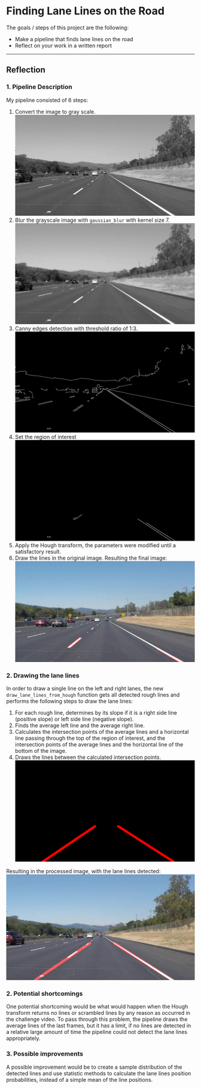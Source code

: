 # **Finding Lane Lines on the Road**

The goals / steps of this project are the following:
* Make a pipeline that finds lane lines on the road
* Reflect on your work in a written report


[//]: # (Image References)

[image1]: ./test_images_output/gray.jpg "Grayscale"
[image2]: ./test_images_output/blur.jpg "Gaussian Smoothing"
[image3]: ./test_images_output/canny_edges.jpg "Canny Edges"
[image4]: ./test_images_output/region.jpg "Region of Interest"
[image5]: ./test_images_output/hough.jpg "Hough Transform"
[image6]: ./test_images_output/result.jpg "Result"
[image7]: ./test_images_output/raw_solidWhiteCurve.jpg "Result"

---

## Reflection

### 1. Pipeline Description

My pipeline consisted of 6 steps:

1. Convert the image to gray scale.
![alt text][image1]
2. Blur the grayscale image with ``gaussian_blur`` with kernel size 7.
![alt text][image2]
3. Canny edges detection with threshold ratio of 1:3.
![alt text][image3]
4. Set the region of interest
![alt text][image4]
5. Apply the Hough transform, the parameters were modified until a satisfactory result.
6. Draw the lines in the original image. Resulting the final image:
![alt text][image7]

### 2. Drawing the lane lines

In order to draw a single line on the left and right lanes, the new ``draw_lane_lines_from_hough`` function gets all detected rough lines and performs the following steps to draw the lane lines:

1. For each rough line, determines by its slope if it is a right side line (positive slope) or left side line (negative slope).
2. Finds the average left line and the average right line.
3. Calculates the intersection points of the average lines and a horizontal line passing through the top of the region of interest, and the intersection points of the average lines and the horizontal line of the bottom of the image.
4. Draws the lines between the calculated intersection points.
![alt text][image5]

Resulting in the processed image, with the lane lines detected:
![alt text][image6]


### 2. Potential shortcomings

One potential shortcoming would be what would happen when the Hough transform returns no lines or scrambled lines by any reason as occurred in the challenge video. To pass through this problem, the pipeline draws the average lines of the last frames, but it has a limit, if no lines are detected in a relative large amount of time the pipeline could not detect the lane lines appropriately.


### 3. Possible improvements

A possible improvement would be to create a sample distribution of the detected lines and use statistic methods to calculate the lane lines position probabilities, instead of a simple mean of the line positions.
